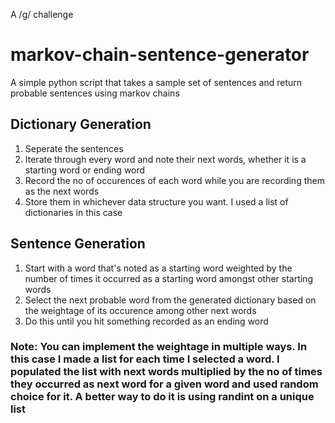 A /g/ challenge

# markov-chain-sentence-generator
A simple python script that takes a sample set of sentences and return probable sentences using markov chains

## Dictionary Generation
  1. Seperate the sentences
  2. Iterate through every word and note their next words, whether it is a starting word or ending word
  3. Record the no of occurences of each word while you are recording them as the next words
  4. Store them in whichever data structure you want. I used a list of dictionaries in this case
 
## Sentence Generation
  1. Start with a word that's noted as a starting word weighted by the number of times it occurred as a starting word amongst other starting words
  2. Select the next probable word from the generated dictionary based on the weightage of its occurence among other next words
  3. Do this until you hit something recorded as an ending word
  
  ### Note: You can implement the weightage in multiple ways. In this case I made a list for each time I selected a word. I populated the list with next words multiplied by the no of times they occurred as next word for a given word and used random choice for it. A better way to do it is using randint on a unique list
